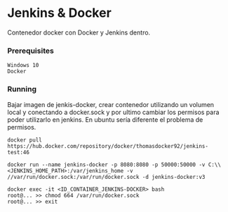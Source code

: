 # Jenkins & Docker

Contenedor docker con Docker y Jenkins dentro.

### Prerequisites

```
Windows 10
Docker
```

### Running

Bajar imagen de jenkis-docker, crear contenedor utilizando un volumen local y conectando a docker.sock y por ultimo cambiar los permisos para poder utilizarlo en jenkins. En ubuntu sería diferente el problema de permisos.

```
docker pull https://hub.docker.com/repository/docker/thomasdocker92/jenkins-test:46

docker run --name jenkins-docker -p 8080:8080 -p 50000:50000 -v C:\\<JENKINS_HOME_PATH>:/var/jenkins_home -v //var/run/docker.sock:/var/run/docker.sock -d jenkins-docker:v3

docker exec -it <ID_CONTAINER_JENKINS-DOCKER> bash
root@... >> chmod 664 /var/run/docker.sock
root@... >> exit
```
